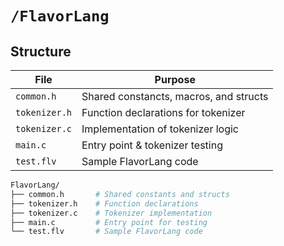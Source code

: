 # `/FlavorLang`

## Structure

| File          | Purpose                                |
| ------------- | -------------------------------------- |
| `common.h`    | Shared constancts, macros, and structs |
| `tokenizer.h` | Function declarations for tokenizer    |
| `tokenizer.c` | Implementation of tokenizer logic      |
| `main.c`      | Entry point & tokenizer testing        |
| `test.flv`    | Sample FlavorLang code                 |

```bash
FlavorLang/
├── common.h       # Shared constants and structs
├── tokenizer.h    # Function declarations
├── tokenizer.c    # Tokenizer implementation
├── main.c         # Entry point for testing
└── test.flv       # Sample FlavorLang code
```
